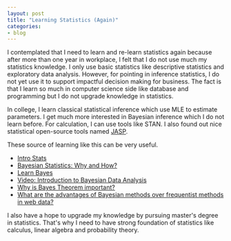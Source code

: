```yaml
---
layout: post
title: "Learning Statistics (Again)"
categories:
- blog
---
```


I contemplated that I need to learn and re-learn statistics again because after more than one year in workplace, I felt that I do not use much my statistics knowledge. I only use basic statistics like descriptive statistics and exploratory data analysis. However, for pointing in inference statistics, I do not yet use it to support impactful decision making for business. The fact is that I learn so much in computer science side like database and programming but I do not upgrade knowledge in statistics.

In college, I learn classical statistical inference which use MLE to estimate parameters. I get much more interested in Bayesian inference which I do not learn before. For calculation, I can use tools like STAN. I also found out nice statistical open-source tools named [JASP](https://jasp-stats.org/).

These source of learning like this can be very useful.

- [Intro Stats](https://github.com/fdabl/Intro-Stats)
- [Bayesian Statistics: Why and How?](http://blog.efpsa.org/2015/08/03/bayesian-statistics-why-and-how/)
- [Learn Bayes](https://learnbayes.org/)
- [Video: Introduction to Bayesian Data Analysis](http://sumsar.net/blog/2017/02/introduction-to-bayesian-data-analysis-part-one/)
- [Why is Bayes Theorem important?](https://www.quora.com/Why-is-Bayes-Theorem-important)
- [What are the advantages of Bayesian methods over frequentist methods in web data?](https://www.quora.com/What-are-the-advantages-of-Bayesian-methods-over-frequentist-methods-in-web-data)

I also have a hope to upgrade my knowledge by pursuing master's degree in statistics. That's why I need to have strong foundation of statistics like calculus, linear algebra and probability theory. 



